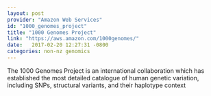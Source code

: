 ```yaml
---
layout: post
provider: "Amazon Web Services"
id: "1000_genomes_project"
title: "1000 Genomes Project"
link: "https://aws.amazon.com/1000genomes/"
date:   2017-02-20 12:27:31 -0800
categories: non-nz genomics
---
```


The 1000 Genomes Project is an international collaboration which has established the most detailed catalogue of human genetic variation, including SNPs, structural variants, and their haplotype context
